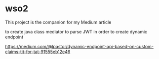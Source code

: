 # wso2
This project is the companion for my Medium article

to create java class mediator to parse JWT in order to create dynamic endpoint 

https://medium.com/@lpastor/dynamic-endpoint-api-based-on-custom-claims-tit-for-tat-91555eb12e46
